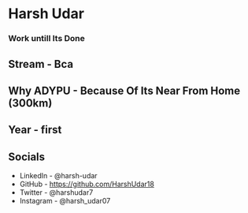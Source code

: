 # Harsh Udar
### Work untill Its Done

## Stream - Bca 
## Why ADYPU - Because Of Its Near From Home (300km) 
## Year - first

## Socials
* LinkedIn - @harsh-udar
* GitHub - https://github.com/HarshUdar18
* Twitter - @harshudar7
* Instagram - @harsh_udar07
